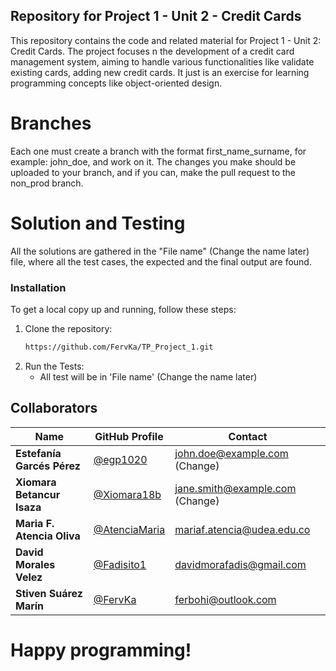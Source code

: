 ## Repository for Project 1 - Unit 2 - Credit Cards

This repository contains the code and related material for Project 1 - Unit 2: Credit Cards.
The project focuses n the development of a credit card management system, aiming to handle various functionalities
like validate existing cards, adding new credit cards.
It just is an exercise for learning programming concepts like object-oriented design.

# Branches

Each one must create a branch with the format first_name_surname, for example: john_doe, and work on it.
The changes you make should be uploaded to your branch, and if you can, make the pull request to the non_prod branch.

# Solution and Testing

All the solutions are gathered in the "File name" (Change the name later) file, where all the test cases, the expected
and the final output
are found.

### Installation

To get a local copy up and running, follow these steps:

1. Clone the repository:
   ```bash
   https://github.com/FervKa/TP_Project_1.git

2. Run the Tests:
    - All test will be in 'File name' (Change the name later)

## Collaborators

| Name                       | GitHub Profile                                   | Contact                         |
|----------------------------|--------------------------------------------------|---------------------------------|
| **Estefanía Garcés Pérez** | [@egp1020](https://github.com/egp1020)           | john.doe@example.com (Change)   |
| **Xiomara Betancur Isaza** | [@Xiomara18b](https://github.com/Xiomara18b)     | jane.smith@example.com (Change) |
| **Maria F. Atencia Oliva** | [@AtenciaMaria](https://github.com/AtenciaMaria) | mariaf.atencia@udea.edu.co      |
| **David Morales Velez**    | [@Fadisito1](https://github.com/Fadisito1)       | davidmorafadis@gmail.com        |
| **Stiven Suárez Marín**    | [@FervKa](https://github.com/FervKa)             | ferbohi@outlook.com             |

# Happy programming!